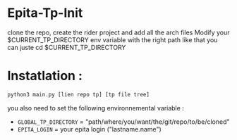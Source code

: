 # Epita-Tp-Init
clone the repo, create the rider project and add all the arch files
Modify your $CURRENT_TP_DIRECTORY env variable with the right path like that you can juste cd $CURRENT_TP_DIRECTORY

# Instatlation :
```bash
python3 main.py [lien repo tp] [tp file tree]
```
you also need to set the following environnemental variable :
- ``GLOBAL_TP_DIRECTORY`` = "path/where/you/want/the/git/repo/to/be/cloned"
- ``EPITA_LOGIN`` = your epita login ("lastname.name")
